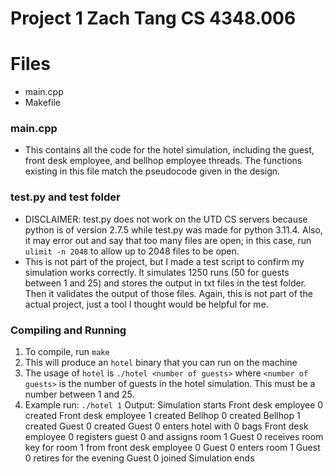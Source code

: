 
# Project 1 Zach Tang CS 4348.006

# Files
- main.cpp
- Makefile

### main.cpp
- This contains all the code for the hotel simulation, including the guest, front desk employee, and bellhop employee 
    threads. The functions existing in this file match the pseudocode given in the design.

### test.py and test folder
- DISCLAIMER: test.py does not work on the UTD CS servers because python is of version 2.7.5 while test.py was made for python 3.11.4.
    Also, it may error out and say that too many files are open; in this case, run `ulimit -n 2048` to allow up to 2048 files to be open.
- This is not part of the project, but I made a test script to confirm my simulation works correctly. It simulates 1250
    runs (50 for guests between 1 and 25) and stores the output in txt files in the test folder. Then it validates the
    output of those files. Again, this is not part of the actual project, just a tool I thought would be helpful for me.

### Compiling and Running
1. To compile, run `make`
2. This will produce an `hotel` binary that you can run on the machine
3. The usage of `hotel` is `./hotel <number of guests>` where `<number of guests>`
    is the number of guests in the hotel simulation. This must be a number between 1 and 25.
4. Example run: `./hotel 1`
    Output:
        Simulation starts
        Front desk employee 0 created
        Front desk employee 1 created
        Bellhop 0 created
        Bellhop 1 created
        Guest 0 created
        Guest 0 enters hotel with 0 bags
        Front desk employee 0 registers guest 0 and assigns room 1
        Guest 0 receives room key for room 1 from front desk employee 0
        Guest 0 enters room 1
        Guest 0 retires for the evening
        Guest 0 joined
        Simulation ends





